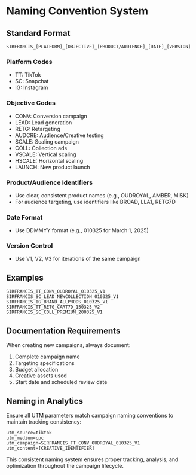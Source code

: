 # Naming Convention System

## Standard Format

`SIRFRANCIS_[PLATFORM]_[OBJECTIVE]_[PRODUCT/AUDIENCE]_[DATE]_[VERSION]`

### Platform Codes
- TT: TikTok
- SC: Snapchat
- IG: Instagram

### Objective Codes
- CONV: Conversion campaign
- LEAD: Lead generation
- RETG: Retargeting
- AUDCRE: Audience/Creative testing
- SCALE: Scaling campaign
- COLL: Collection ads
- VSCALE: Vertical scaling
- HSCALE: Horizontal scaling
- LAUNCH: New product launch

### Product/Audience Identifiers
- Use clear, consistent product names (e.g., OUDROYAL, AMBER, MISK)
- For audience targeting, use identifiers like BROAD, LLA1, RETG7D

### Date Format
- Use DDMMYY format (e.g., 010325 for March 1, 2025)

### Version Control
- Use V1, V2, V3 for iterations of the same campaign

## Examples

```
SIRFRANCIS_TT_CONV_OUDROYAL_010325_V1
SIRFRANCIS_SC_LEAD_NEWCOLLECTION_010325_V1
SIRFRANCIS_IG_BRAND_ALLPRODS_010325_V1
SIRFRANCIS_TT_RETG_CART7D_150325_V2
SIRFRANCIS_SC_COLL_PREMIUM_200325_V1
```

## Documentation Requirements

When creating new campaigns, always document:

1. Complete campaign name
2. Targeting specifications
3. Budget allocation
4. Creative assets used
5. Start date and scheduled review date

## Naming in Analytics

Ensure all UTM parameters match campaign naming conventions to maintain tracking consistency:

```
utm_source=tiktok
utm_medium=cpc
utm_campaign=SIRFRANCIS_TT_CONV_OUDROYAL_010325_V1
utm_content=[CREATIVE_IDENTIFIER]
```

This consistent naming system ensures proper tracking, analysis, and optimization throughout the campaign lifecycle.